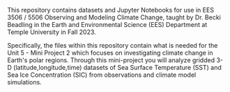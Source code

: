 This repository contains datasets and Jupyter Notebooks for use in EES 3506 / 5506 Observing and Modeling Climate Change, taught by Dr. Becki Beadling in the Earth and Environmental Science (EES) Department at Temple University in Fall 2023.

Specifically, the files within this repository contain what is needed for the Unit 5 - Mini Project 2 which focuses on investigating climate change in Earth's polar regions. Through this mini-project you will analyze gridded 3-D (latitude,longitude,time) datasets of Sea Surface Temperature (SST) and Sea Ice Concentration (SIC) from observations and climate model simulations.
